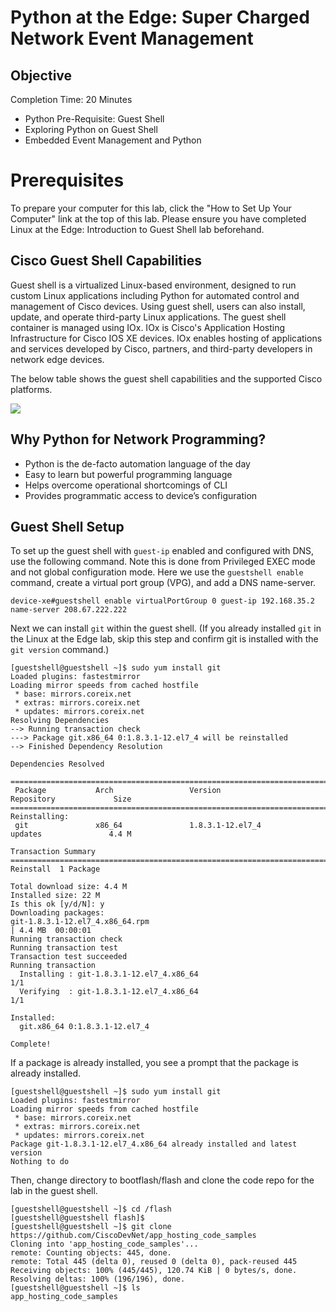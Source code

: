 # Python at the Edge: Super Charged Network Event Management

## Objective
Completion Time: 20 Minutes

- Python Pre-Requisite: Guest Shell
- Exploring Python on Guest Shell
- Embedded Event Management and Python



# Prerequisites
To prepare your computer for this lab, click the "How to Set Up Your Computer" link at the top of this lab.
Please ensure you have completed Linux at the Edge: Introduction to Guest Shell lab beforehand.

## Cisco Guest Shell Capabilities

Guest shell is a virtualized Linux-based environment, designed to run custom Linux applications including Python for automated control and management of Cisco devices. Using guest shell, users can also install, update, and operate third-party Linux applications. The guest shell container is managed using IOx. IOx is Cisco's Application Hosting Infrastructure for Cisco IOS XE devices. IOx enables hosting of applications and services developed by Cisco, partners, and third-party developers in network edge devices.

The below table shows the guest shell capabilities and the supported Cisco platforms.

![](/posts/files/python_at_the_edge/images/guest_shell_cap.jpg)

## Why Python for Network Programming?

- Python is the de-facto automation language of the day
- Easy to learn but powerful programming language
- Helps overcome operational shortcomings of CLI
- Provides programmatic access to device’s configuration

## Guest Shell Setup

To set up the guest shell with `guest-ip` enabled and configured with DNS, use the following command. Note this is done from Privileged EXEC mode and not global configuration mode. Here we use the `guestshell enable` command, create a virtual port group (VPG), and add a DNS name-server.

```
device-xe#guestshell enable virtualPortGroup 0 guest-ip 192.168.35.2 name-server 208.67.222.222
```

Next we can install `git` within the guest shell. (If you already installed `git` in the Linux at the Edge lab, skip this step and confirm git is installed with the `git version` command.)


```
[guestshell@guestshell ~]$ sudo yum install git
Loaded plugins: fastestmirror
Loading mirror speeds from cached hostfile
 * base: mirrors.coreix.net
 * extras: mirrors.coreix.net
 * updates: mirrors.coreix.net
Resolving Dependencies
--> Running transaction check
---> Package git.x86_64 0:1.8.3.1-12.el7_4 will be reinstalled
--> Finished Dependency Resolution

Dependencies Resolved

======================================================================================================
 Package           Arch                 Version                           Repository             Size
======================================================================================================
Reinstalling:
 git               x86_64               1.8.3.1-12.el7_4                  updates               4.4 M

Transaction Summary
======================================================================================================
Reinstall  1 Package

Total download size: 4.4 M
Installed size: 22 M
Is this ok [y/d/N]: y
Downloading packages:
git-1.8.3.1-12.el7_4.x86_64.rpm                                                | 4.4 MB  00:00:01
Running transaction check
Running transaction test
Transaction test succeeded
Running transaction
  Installing : git-1.8.3.1-12.el7_4.x86_64                                                        1/1
  Verifying  : git-1.8.3.1-12.el7_4.x86_64                                                        1/1

Installed:
  git.x86_64 0:1.8.3.1-12.el7_4

Complete!
```
If a package is already installed, you see a prompt that the package is already installed.

```
[guestshell@guestshell ~]$ sudo yum install git
Loaded plugins: fastestmirror
Loading mirror speeds from cached hostfile
 * base: mirrors.coreix.net
 * extras: mirrors.coreix.net
 * updates: mirrors.coreix.net
Package git-1.8.3.1-12.el7_4.x86_64 already installed and latest version
Nothing to do
```

Then, change directory to bootflash/flash and clone the code repo for the lab in the guest shell.

```
[guestshell@guestshell ~]$ cd /flash
[guestshell@guestshell flash]$
[guestshell@guestshell ~]$ git clone https://github.com/CiscoDevNet/app_hosting_code_samples
Cloning into 'app_hosting_code_samples'...
remote: Counting objects: 445, done.
remote: Total 445 (delta 0), reused 0 (delta 0), pack-reused 445
Receiving objects: 100% (445/445), 120.74 KiB | 0 bytes/s, done.
Resolving deltas: 100% (196/196), done.
[guestshell@guestshell ~]$ ls
app_hosting_code_samples

```
